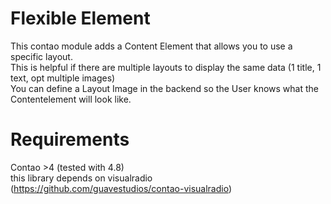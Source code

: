 # Flexible Element

This contao module adds a Content Element that allows you to use a specific layout.
<br> This is helpful if there are multiple layouts to display the same data (1 title, 1 text, opt multiple images)
<br> You can define a Layout Image in the backend so the User knows what the Contentelement will look like.

# Requirements
Contao >4 (tested with 4.8)
<br>
this library depends on visualradio (https://github.com/guavestudios/contao-visualradio)
